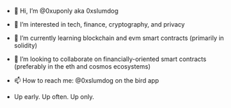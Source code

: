 - 👋 Hi, I’m @0xuponly aka 0xslumdog
- 👀 I’m interested in tech, finance, cryptography, and privacy
- 🌱 I’m currently learning blockchain and evm smart contracts (primarily in solidity)
- 💞️ I’m looking to collaborate on financially-oriented smart contracts (preferably in the eth and cosmos ecosystems)
- 📫 How to reach me: @0xslumdog on the bird app
 
- Up early. Up often. Up only.
